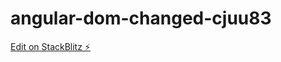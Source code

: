 # angular-dom-changed-cjuu83

[Edit on StackBlitz ⚡️](https://stackblitz.com/edit/angular-dom-changed-cjuu83)